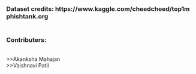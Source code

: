 <h3>Dataset credits:</h3?<br>
https://www.kaggle.com/cheedcheed/top1m<br>
phishtank.org<br>
<br>
<h3>Contributers:</h3><br>
>>Akanksha Mahajan<br>
>>Vaishnavi Patil<br>
